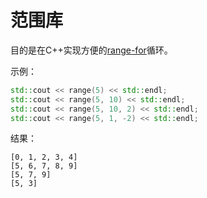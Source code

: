 # 范围库

目的是在C++实现方便的[range-for](https://en.cppreference.com/w/cpp/language/range-for)循环。

示例：

```cpp
std::cout << range(5) << std::endl;
std::cout << range(5, 10) << std::endl;
std::cout << range(5, 10, 2) << std::endl;
std::cout << range(5, 1, -2) << std::endl;
```

结果：

```
[0, 1, 2, 3, 4]
[5, 6, 7, 8, 9]
[5, 7, 9]
[5, 3]
```

